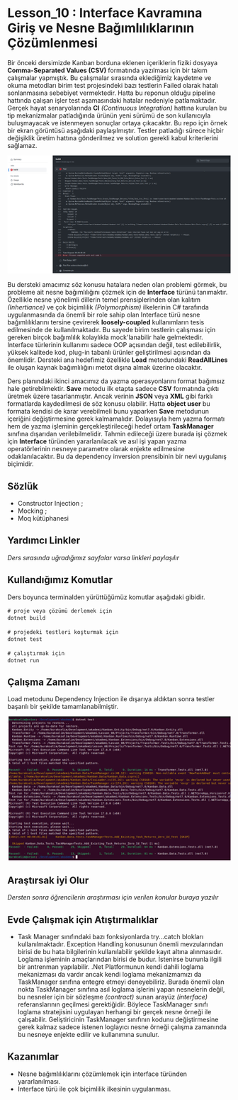 # Lesson_10 : Interface Kavramına Giriş ve Nesne Bağımlılıklarının Çözümlenmesi

Bir önceki dersimizde Kanban borduna eklenen içeriklerin fiziki dosyaya **Comma-Separated Values (CSV)** formatında yazılması için bir takım çalışmalar yapmıştık. Bu çalışmalar sırasında eklediğimiz kaydetme ve okuma metodları birim test projesindeki bazı testlerin Failed olarak hatalı sonlanmasına sebebiyet vermektedir. Hatta bu reponun olduğu pipeline hattında çalışan işler test aşamasındaki hatalar nedeniyle patlamaktadır. Gerçek hayat senaryolarında **CI** _(Continuous Integration)_ hattına kurulan bu tip mekanizmalar patladığında ürünün yeni sürümü de son kullanıcıyla buluşmayacak ve istenmeyen sonuçlar ortaya çıkacaktır. Bu repo için örnek bir ekran görüntüsü aşağıdaki paylaşılmıştır. Testler patladığı sürece hiçbir değişiklik üretim hattına gönderilmez ve solution gerekli kabul kriterlerini sağlamaz.

![build_failed.png](build_failed.png)

Bu dersteki amacımız söz konusu hatalara neden olan problemi görmek, bu probleme ait nesne bağımlılığını çözmek için de **Interface** türünü tanımaktır. Özellikle nesne yönelimli dillerin temel prensiplerinden olan kalıtım _(Inhertiance)_ ve çok biçimlilik _(Polymorphism)_ ilkelerinin C# tarafında uygulanmasında da önemli bir role sahip olan Interface türü nesne bağımlılıklarını tersine çevirerek **loosely-coupled** kullanımların tesis edilmesinde de kullanılmaktadır. Bu sayede birim testlerin çalışması için gereken birçok bağımlılık kolaylıkla mock'lanabilir hale gelmektedir. Interface türlerinin kullanımı sadece OOP açısından değil, test edilebilirlik, yüksek kalitede kod, plug-in tabanlı ürünler geliştirilmesi açısından da önemlidir. Dersteki ana hedefimiz özellikle **Load** metodundaki **ReadAllLines** ile oluşan kaynak bağımlılığını metot dışına almak üzerine olacaktır.

Ders planındaki ikinci amacımız da yazma operasyonlarını format bağımsız hale getirebilmektir. **Save** metodu ilk etapta sadece **CSV** formatında çıktı üretmek üzere tasarlanmıştır. Ancak verinin **JSON** veya **XML** gibi farklı formatlarda kaydedilmesi de söz konusu olabilir. Hatta **object user** bu formata kendisi de karar verebilmeli bunu yaparken **Save** metodunun içeriğini değiştirmesine gerek kalmamalıdır. Dolayısıyla hem yazma formatı hem de yazma işleminin gerçekleştirileceği hedef ortam **TaskManager** sınıfına dışarıdan verilebilmelidir. Tahmin edileceği üzere burada işi çözmek için **Interface** türünden yararlanılacak ve asıl işi yapan yazma operatörlerinin nesneye parametre olarak enjekte edilmesine odaklanılacaktır. Bu da dependency inversion prensibinin bir nevi uygulanış biçimidir.

## Sözlük

- Constructor Injection ;
- Mocking ;
- Moq kütüphanesi

## Yardımcı Linkler

_Ders sırasında uğradığımız sayfalar varsa linkleri paylaşılır_

## Kullandığımız Komutlar

Ders boyunca terminalden yürüttüğümüz komutlar aşağıdaki gibidir.

```shell
# proje veya çözümü derlemek için
dotnet build

# projedeki testleri koşturmak için
dotnet test

# çalıştırmak için
dotnet run
```

## Çalışma Zamanı

Load metodunu Dependency Injection ile dışarıya aldıktan sonra testler başarılı bir şekilde tamamlanabilmiştir.

![build_ok.png](build_ok.png)

## Araştırsak iyi Olur

_Dersten sonra öğrencilerin araştırması için verilen konular buraya yazılır_

## Evde Çalışmak için Atıştırmalıklar

- Task Manager sınıfındaki bazı fonksiyonlarda try...catch blokları kullanılmaktadır. Exception Handling konusunun önemli mevzularından birisi de bu hata bilgilerinin kullanılabilir şekilde kayıt altına alınmasıdır. Loglama işleminin amaçlarından birisi de budur. İstenirse bununla ilgili bir antrenman yapılabilir. .Net Platformunun kendi dahili loglama mekanizması da vardır ancak kendi loglama mekanizmamızı da TaskManager sınıfına entegre etmeyi deneyebiliriz. Burada önemli olan nokta TaskManager sınıfına asıl loglama işlerini yapan nesnelerin değil, bu nesneler için bir sözleşme _(contract)_ sunan arayüz _(interface)_ referanslarının geçilmesi gerektiğidir. Böylece TaskManager sınıfı loglama stratejisini uygulayan herhangi bir gerçek nesne örneği ile çalışabilir. Geliştiricinin TaskManager sınıfının kodunu değiştirmesine gerek kalmaz sadece istenen loglayıcı nesne örneği çalışma zamanında bu nesneye enjekte edilir ve kullanımına sunulur.

## Kazanımlar

- Nesne bağımlılıklarını çözümlemek için interface türünden yararlanılması.
- Interface türü ile çok biçimlilik ilkesinin uygulanması.
  